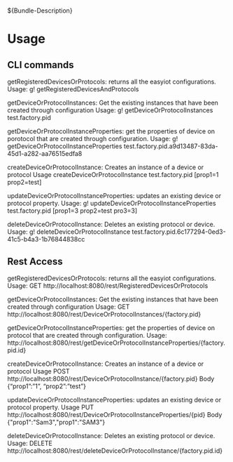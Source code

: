 # 

${Bundle-Description}

# Usage

## CLI commands

getRegisteredDevicesOrProtocols: returns all the easyiot configurations.
Usage: g! getRegisteredDevicesAndProtocols

getDeviceOrProtocolInstances: Get the existing instances that have been created through configuration
Usage: g! getDeviceOrProtocolInstances test.factory.pid

getDeviceOrProtocolInstanceProperties: get the properties of device on porotocol that are created through configuration.
Usage: g! getDeviceOrProtocolInstanceProperties test.factory.pid.a9d13487-83da-45d1-a282-aa76515edfa8

createDeviceOrProtocolInstance: Creates an instance of a device or protocol
Usage createDeviceOrProtocolInstance test.factory.pid [prop1=1 prop2=test]

updateDeviceOrProtocolInstanceProperties: updates an existing device or protocol property.
Usage: g! updateDeviceOrProtocolInstanceProperties test.factory.pid [prop1=3 prop2=test pro3=3]

deleteDeviceOrProtocolInstance: Deletes an existing protocol or device.
Usage: g! deleteDeviceOrProtocolInstance test.factory.pid.6c177294-0ed3-41c5-b4a3-1b76844838cc

## Rest Access

getRegisteredDevicesOrProtocols: returns all the easyiot configurations.
Usage: GET http://localhost:8080/rest/RegisteredDevicesOrProtocols

getDeviceOrProtocolInstances: Get the existing instances that have been created through configuration
Usage: GET http://localhost:8080/rest/DeviceOrProtocolInstances/{factory.pid}

getDeviceOrProtocolInstanceProperties: get the properties of device on protocol that are created through configuration.
Usage: http://localhost:8080/rest/getDeviceOrProtocolInstanceProperties/{factory.pid.id}

createDeviceOrProtocolInstance: Creates an instance of a device or protocol
Usage POST http://localhost:8080/rest/DeviceOrProtocolInstance/{factory.pid} 
Body {“prop1”:”1”, “prop2”:”test”}

updateDeviceOrProtocolInstanceProperties: updates an existing device or protocol property.
Usage PUT http://localhost:8080/rest/DeviceOrProtocolInstanceProperties/{pid}
Body {"prop1":"Sam3","prop1":"SAM3"}

deleteDeviceOrProtocolInstance: Deletes an existing protocol or device.
Usage: DELETE http://localhost:8080/rest/deleteDeviceOrProtocolInstance/{factory.pid.id}

